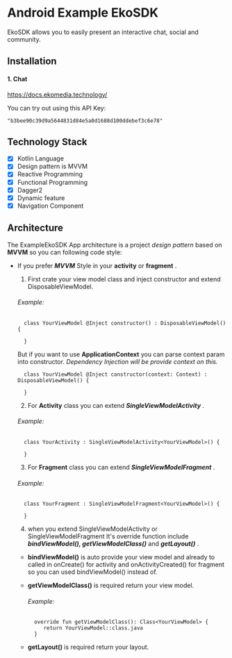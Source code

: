 # Android Example EkoSDK
EkoSDK allows you to easily present an interactive chat, social and community.

## Installation
#### 1. Chat

https://docs.ekomedia.technology/

You can try out using this API Key: 
```
"b3bee90c39d9a5644831d84e5a0d1688d100ddebef3c6e78"
```

## Technology Stack
- [X] Kotlin Language
- [X] Design pattern is MVVM
- [X] Reactive Programming
- [X] Functional Programming
- [X] Dagger2
- [X] Dynamic feature
- [X] Navigation Component

## Architecture 
The ExampleEkoSDK App architecture is a project _design pattern_ based on **MVVM** so you can following code style:
   
   - If you prefer ***MVVM*** Style in your **activity** or **fragment** .

      1. First crate your view model class and inject constructor and extend DisposableViewModel.
      ###### Example:
      ```
        class YourViewModel @Inject constructor() : DisposableViewModel() {
        
        }
      ```
      But if you want to use **ApplicationContext** you can parse context param into constructor. _Dependency Injection will be provide context on this._
      ```
        class YourViewModel @Inject constructor(context: Context) : DisposableViewModel() {
        
        }
      ```
       2. For **Activity** class you can extend ***SingleViewModelActivity*** .
       ###### Example:
       ```
         class YourActivity : SingleViewModelActivity<YourViewModel>() {
      
         }
       ```
       3. For **Fragment** class you can extend ***SingleViewModelFragment*** .
       ###### Example:
       ```
         class YourFragment : SingleViewModelFragment<YourViewModel>() {
      
         }
       ```
      4. when you extend SingleViewModelActivity or SingleViewModelFragment It's override function include ***bindViewModel(), getViewModelClass()*** and ***getLayout()*** .
      
        - **bindViewModel()** is auto provide your view model and already to called in onCreate() for activity and onActivityCreated() for fragment so you can used bindViewModel() instead of.

        - **getViewModelClass()** is required return your view model.
            ###### Example:
            ```
              override fun getViewModelClass(): Class<YourViewModel> {
                 return YourViewModel::class.java
              }
            ```
        - **getLayout()** is required return your layout.

 


